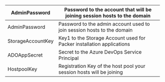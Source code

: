 | AdminPassword     | Password to the account that will be joining session hosts to the domain |
|-------------------|--------------------------------------------------------------------------|
| AdminPassword     | Password to the admin account used to join session hosts to the domain   |
| StorageAccountKey | Key1 to the Storage Account used for Packer installation applications    |
| ADOAppSecret      | Secret to the Azure DevOps Service Principal                             |
| HostpoolKey       | Registration Key of the host pool your session hosts will be joining     |